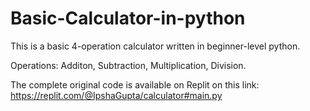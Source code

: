# Basic-Calculator-in-python
This is a basic 4-operation calculator written in beginner-level python.

Operations: Additon, Subtraction, Multiplication, Division.


The complete original code is available on Replit on this link: https://replit.com/@IpshaGupta/calculator#main.py
